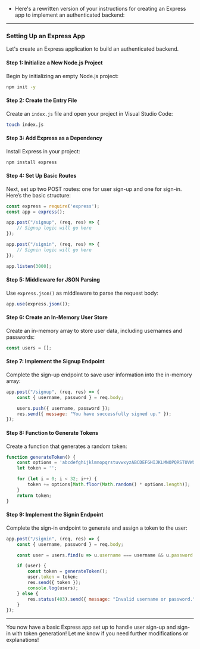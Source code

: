 - Here's a rewritten version of your instructions for creating an Express app to implement an authenticated backend:

---

### Setting Up an Express App

Let's create an Express application to build an authenticated backend.

#### Step 1: Initialize a New Node.js Project

Begin by initializing an empty Node.js project:

```bash
npm init -y
```

#### Step 2: Create the Entry File

Create an `index.js` file and open your project in Visual Studio Code:

```bash
touch index.js
```

#### Step 3: Add Express as a Dependency

Install Express in your project:

```bash
npm install express
```

#### Step 4: Set Up Basic Routes

Next, set up two POST routes: one for user sign-up and one for sign-in. Here’s the basic structure:

```javascript
const express = require('express');
const app = express();

app.post("/signup", (req, res) => {
    // Signup logic will go here
});

app.post("/signin", (req, res) => {
    // Signin logic will go here
});

app.listen(3000);
```

#### Step 5: Middleware for JSON Parsing

Use `express.json()` as middleware to parse the request body:

```javascript
app.use(express.json());
```

#### Step 6: Create an In-Memory User Store

Create an in-memory array to store user data, including usernames and passwords:

```javascript
const users = [];
```

#### Step 7: Implement the Signup Endpoint

Complete the sign-up endpoint to save user information into the in-memory array:

```javascript
app.post("/signup", (req, res) => {
    const { username, password } = req.body;

    users.push({ username, password });
    res.send({ message: "You have successfully signed up." });
});
```

#### Step 8: Function to Generate Tokens

Create a function that generates a random token:

```javascript
function generateToken() {
    const options = 'abcdefghijklmnopqrstuvwxyzABCDEFGHIJKLMNOPQRSTUVWXYZ0123456789';
    let token = '';

    for (let i = 0; i < 32; i++) {
        token += options[Math.floor(Math.random() * options.length)];
    }
    return token;
}
```

#### Step 9: Implement the Signin Endpoint

Complete the sign-in endpoint to generate and assign a token to the user:

```javascript
app.post("/signin", (req, res) => {
    const { username, password } = req.body;

    const user = users.find(u => u.username === username && u.password === password);

    if (user) {
        const token = generateToken();
        user.token = token;
        res.send({ token });
        console.log(users);
    } else {
        res.status(403).send({ message: "Invalid username or password." });
    }
});
```

---

You now have a basic Express app set up to handle user sign-up and sign-in with token generation! Let me know if you need further modifications or explanations!